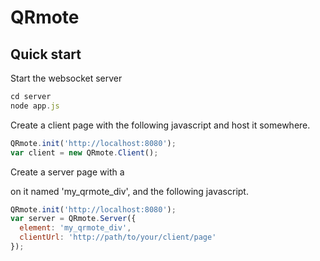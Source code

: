 QRmote
======

Quick start
-----------

Start the websocket server

```javascript
cd server
node app.js
```

Create a client page with the following javascript and host it somewhere.

```javascript
QRmote.init('http://localhost:8080');
var client = new QRmote.Client();
```

Create a server page with a <div> on it named 'my_qrmote_div', and the following javascript.

```javascript
QRmote.init('http://localhost:8080');
var server = QRmote.Server({
  element: 'my_qrmote_div',
  clientUrl: 'http://path/to/your/client/page'
});
```